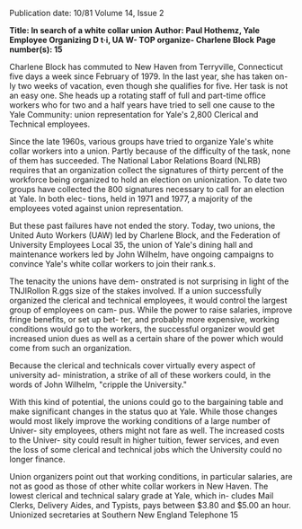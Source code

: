 Publication date: 10/81
Volume 14, Issue 2

**Title: In search of a white collar union**
**Author: Paul Hothemz, Yale Employee Organizing D t·i, UA W- TOP organize- Charlene Block**
**Page number(s): 15**

Charlene Block has commuted to New 
Haven from Terryville, Connecticut 
five days a week since February of 
1979. In the last year, she has taken on-
ly two weeks of vacation, even though 
she qualifies for five. Her task is not an 
easy one. She heads up a rotating staff 
of full and part-time office workers who 
for two and a half years have tried to sell 
one cause to the Yale Community: 
union representation for Yale's 2,800 
Clerical and Technical employees. 

Since the late 1960s, various groups 
have tried to organize Yale's white collar 
workers into a union. Partly because of 
the difficulty of the task, none of them 
has succeeded. The National Labor 
Relations Board (NLRB) requires that 
an organization collect the signatures of 
thirty percent of the workforce being 
organized to hold an election on 
unionization. To date two groups have 
collected the 800 signatures necessary to 
call for an election at Yale. In both elec-
tions, held in 1971 and 1977, a majority 
of the employees voted against union 
representation. 

But these past failures have not ended 
the story. Today, two unions, the 
United Auto Workers (UAW) led by 
Charlene Block, and the Federation of 
University Employees Local 35, the 
union of Yale's 
dining hall and 
maintenance workers led by John 
Wilhelm, have ongoing campaigns to 
convince Yale's white collar workers to 
join their rank.s. 

The tenacity the unions have dem-
onstrated is not surprising in light of the 
TNJIRollon R.ggs 
size of the stakes involved. If a union 
successfully organized the clerical and 
technical employees, it would control 
the largest group of employees on cam-
pus. While the power to raise salaries, 
improve fringe benefits, or set up bet-
ter, and probably more expensive, 
working conditions would go to the 
workers, the successful organizer would 
get increased union dues as well as a 
certain share of the power which would 
come from such an organization. 

Because the clerical and technicals cover 
virtually every aspect of university ad-
ministration, a strike of all of these 
workers could, in the words of John 
Wilhelm, "cripple the University." 

With this kind of potential, the 
unions could go to the bargaining table 
and make significant changes in the 
status quo at Yale. While those changes 
would most likely improve the working 
conditions of a large number of Univer-
sity employees, others might not fare as 
well. The increased costs to the Univer-
sity could result in higher tuition, fewer 
services, and even the loss of some 
clerical and technical jobs which the 
University could no longer finance. 

Union organizers point out that 
working conditions, 
in 
particular 
salaries, are not as good as those of 
other white collar workers in New 
Haven. 
The lowest clerical 
and 
technical salary grade at Yale, which in-
cludes Mail Clerks, Delivery Aides, and 
Typists, pays between $3.80 and $5.00 
an hour. 
Unionized secretaries at 
Southern 
New England Telephone 
15